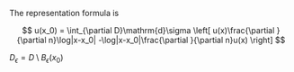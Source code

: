 The representation formula is

$$
u(x_0) = 
\int_{\partial D}\mathrm{d}\sigma \left[
    u(x)\frac{\partial }{\partial n}\log|x-x_0|
    -\log|x-x_0|\frac{\partial }{\partial n}u(x)
\right]
$$

$D_\epsilon=D\setminus B_\epsilon(x_0)$

